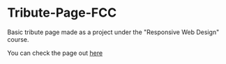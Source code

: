 # Tribute-Page-FCC

Basic tribute page made as a project under the "Responsive Web Design" course.

You can check the page out [here](https://deepeshaburse.github.io/Tribute-Page-FCC/)
